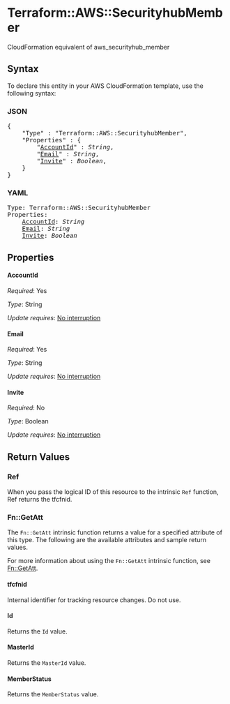 # Terraform::AWS::SecurityhubMember

CloudFormation equivalent of aws_securityhub_member

## Syntax

To declare this entity in your AWS CloudFormation template, use the following syntax:

### JSON

<pre>
{
    "Type" : "Terraform::AWS::SecurityhubMember",
    "Properties" : {
        "<a href="#accountid" title="AccountId">AccountId</a>" : <i>String</i>,
        "<a href="#email" title="Email">Email</a>" : <i>String</i>,
        "<a href="#invite" title="Invite">Invite</a>" : <i>Boolean</i>,
    }
}
</pre>

### YAML

<pre>
Type: Terraform::AWS::SecurityhubMember
Properties:
    <a href="#accountid" title="AccountId">AccountId</a>: <i>String</i>
    <a href="#email" title="Email">Email</a>: <i>String</i>
    <a href="#invite" title="Invite">Invite</a>: <i>Boolean</i>
</pre>

## Properties

#### AccountId

_Required_: Yes

_Type_: String

_Update requires_: [No interruption](https://docs.aws.amazon.com/AWSCloudFormation/latest/UserGuide/using-cfn-updating-stacks-update-behaviors.html#update-no-interrupt)

#### Email

_Required_: Yes

_Type_: String

_Update requires_: [No interruption](https://docs.aws.amazon.com/AWSCloudFormation/latest/UserGuide/using-cfn-updating-stacks-update-behaviors.html#update-no-interrupt)

#### Invite

_Required_: No

_Type_: Boolean

_Update requires_: [No interruption](https://docs.aws.amazon.com/AWSCloudFormation/latest/UserGuide/using-cfn-updating-stacks-update-behaviors.html#update-no-interrupt)

## Return Values

### Ref

When you pass the logical ID of this resource to the intrinsic `Ref` function, Ref returns the tfcfnid.

### Fn::GetAtt

The `Fn::GetAtt` intrinsic function returns a value for a specified attribute of this type. The following are the available attributes and sample return values.

For more information about using the `Fn::GetAtt` intrinsic function, see [Fn::GetAtt](https://docs.aws.amazon.com/AWSCloudFormation/latest/UserGuide/intrinsic-function-reference-getatt.html).

#### tfcfnid

Internal identifier for tracking resource changes. Do not use.

#### Id

Returns the <code>Id</code> value.

#### MasterId

Returns the <code>MasterId</code> value.

#### MemberStatus

Returns the <code>MemberStatus</code> value.

